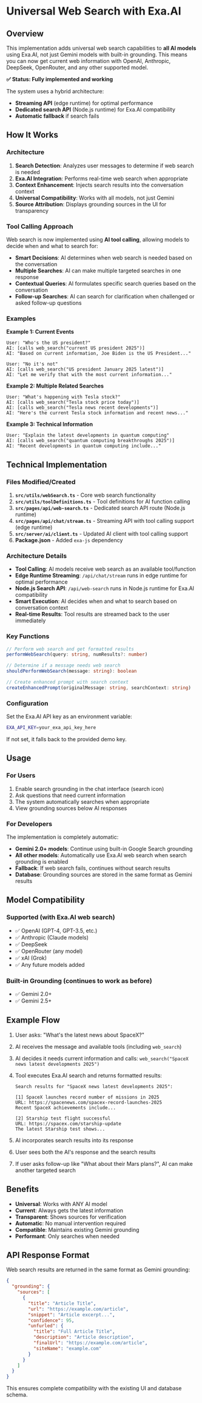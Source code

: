 # Universal Web Search with Exa.AI

## Overview

This implementation adds universal web search capabilities to **all AI models** using Exa.AI, not just Gemini models with built-in grounding. This means you can now get current web information with OpenAI, Anthropic, DeepSeek, OpenRouter, and any other supported model.

**✅ Status: Fully implemented and working**

The system uses a hybrid architecture:

- **Streaming API** (edge runtime) for optimal performance
- **Dedicated search API** (Node.js runtime) for Exa.AI compatibility
- **Automatic fallback** if search fails

## How It Works

### Architecture

1. **Search Detection**: Analyzes user messages to determine if web search is needed
2. **Exa.AI Integration**: Performs real-time web search when appropriate
3. **Context Enhancement**: Injects search results into the conversation context
4. **Universal Compatibility**: Works with all models, not just Gemini
5. **Source Attribution**: Displays grounding sources in the UI for transparency

### Tool Calling Approach

Web search is now implemented using **AI tool calling**, allowing models to decide when and what to search for:

- **Smart Decisions**: AI determines when web search is needed based on the conversation
- **Multiple Searches**: AI can make multiple targeted searches in one response
- **Contextual Queries**: AI formulates specific search queries based on the conversation
- **Follow-up Searches**: AI can search for clarification when challenged or asked follow-up questions

### Examples

**Example 1: Current Events**

```
User: "Who's the US president?"
AI: [calls web_search("current US president 2025")]
AI: "Based on current information, Joe Biden is the US President..."

User: "No it's not"
AI: [calls web_search("US president January 2025 latest")]
AI: "Let me verify that with the most current information..."
```

**Example 2: Multiple Related Searches**

```
User: "What's happening with Tesla stock?"
AI: [calls web_search("Tesla stock price today")]
AI: [calls web_search("Tesla news recent developments")]
AI: "Here's the current Tesla stock information and recent news..."
```

**Example 3: Technical Information**

```
User: "Explain the latest developments in quantum computing"
AI: [calls web_search("quantum computing breakthroughs 2025")]
AI: "Recent developments in quantum computing include..."
```

## Technical Implementation

### Files Modified/Created

1. **`src/utils/webSearch.ts`** - Core web search functionality
2. **`src/utils/toolDefinitions.ts`** - Tool definitions for AI function calling
3. **`src/pages/api/web-search.ts`** - Dedicated search API route (Node.js runtime)
4. **`src/pages/api/chat/stream.ts`** - Streaming API with tool calling support (edge runtime)
5. **`src/server/ai/client.ts`** - Updated AI client with tool calling support
6. **Package.json** - Added `exa-js` dependency

### Architecture Details

- **Tool Calling**: AI models receive web search as an available tool/function
- **Edge Runtime Streaming**: `/api/chat/stream` runs in edge runtime for optimal performance
- **Node.js Search API**: `/api/web-search` runs in Node.js runtime for Exa.AI compatibility
- **Smart Execution**: AI decides when and what to search based on conversation context
- **Real-time Results**: Tool results are streamed back to the user immediately

### Key Functions

```typescript
// Perform web search and get formatted results
performWebSearch(query: string, numResults?: number)

// Determine if a message needs web search
shouldPerformWebSearch(message: string): boolean

// Create enhanced prompt with search context
createEnhancedPrompt(originalMessage: string, searchContext: string)
```

### Configuration

Set the Exa.AI API key as an environment variable:

```bash
EXA_API_KEY=your_exa_api_key_here
```

If not set, it falls back to the provided demo key.

## Usage

### For Users

1. Enable search grounding in the chat interface (search icon)
2. Ask questions that need current information
3. The system automatically searches when appropriate
4. View grounding sources below AI responses

### For Developers

The implementation is completely automatic:

- **Gemini 2.0+ models**: Continue using built-in Google Search grounding
- **All other models**: Automatically use Exa.AI web search when search grounding is enabled
- **Fallback**: If web search fails, continues without search results
- **Database**: Grounding sources are stored in the same format as Gemini results

## Model Compatibility

### Supported (with Exa.AI web search)

- ✅ OpenAI (GPT-4, GPT-3.5, etc.)
- ✅ Anthropic (Claude models)
- ✅ DeepSeek
- ✅ OpenRouter (any model)
- ✅ xAI (Grok)
- ✅ Any future models added

### Built-in Grounding (continues to work as before)

- ✅ Gemini 2.0+
- ✅ Gemini 2.5+

## Example Flow

1. User asks: "What's the latest news about SpaceX?"
2. AI receives the message and available tools (including `web_search`)
3. AI decides it needs current information and calls: `web_search("SpaceX news latest developments 2025")`
4. Tool executes Exa.AI search and returns formatted results:

   ```
   Search results for "SpaceX news latest developments 2025":

   [1] SpaceX launches record number of missions in 2025
   URL: https://spacenews.com/spacex-record-launches-2025
   Recent SpaceX achievements include...

   [2] Starship test flight successful
   URL: https://spacex.com/starship-update
   The latest Starship test shows...
   ```

5. AI incorporates search results into its response
6. User sees both the AI's response and the search results
7. If user asks follow-up like "What about their Mars plans?", AI can make another targeted search

## Benefits

- **Universal**: Works with ANY AI model
- **Current**: Always gets the latest information
- **Transparent**: Shows sources for verification
- **Automatic**: No manual intervention required
- **Compatible**: Maintains existing Gemini grounding
- **Performant**: Only searches when needed

## API Response Format

Web search results are returned in the same format as Gemini grounding:

```json
{
  "grounding": {
    "sources": [
      {
        "title": "Article Title",
        "url": "https://example.com/article",
        "snippet": "Article excerpt...",
        "confidence": 95,
        "unfurled": {
          "title": "Full Article Title",
          "description": "Article description",
          "finalUrl": "https://example.com/article",
          "siteName": "example.com"
        }
      }
    ]
  }
}
```

This ensures complete compatibility with the existing UI and database schema.
